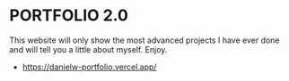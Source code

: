 # PORTFOLIO 2.0
This website will only show the most advanced projects I have ever done and will tell you a little about myself. Enjoy.

- https://danielw-portfolio.vercel.app/
